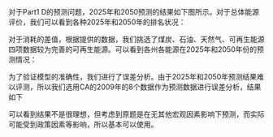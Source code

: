 对于Part1 D的预测问题，2025年和2050预测的结果如下图所示。对于总体能源评价，我们可以看到各种2025年和2050年的排名状况：

<!-- Overall energy ranking forecast for each state -->

对于消耗的差值，根据提供的数据，我们挑选了煤炭、石油、天然气、可再生能源四项数据较为完善的可再生能源。可以看到各州各能源在2025年和2050年份的预测情况：

<!-- Energy difference forecast for each state -->

为了验证模型的准确性，我们进行了误差分析。由于2025年和2050年预测结果难以评测，所以我们选用CA的2009年的8个数据作为预测数据进行误差分析，结果如下

<!-- Prediction error  -->

可以看到结果不是很理想，但考虑到原题是在无其他宏观因素影响下预测，而实际可能受到政策因素等影响，所以基本可以使用。